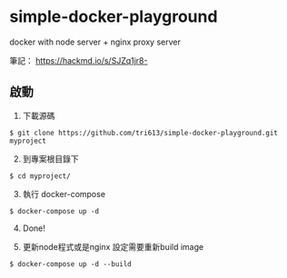 # simple-docker-playground
docker with node server + nginx proxy server

筆記：
https://hackmd.io/s/SJZq1jr8-

## 啟動

1. 下載源碼

```
$ git clone https://github.com/tri613/simple-docker-playground.git myproject
```

2. 到專案根目錄下

```
$ cd myproject/
```

3. 執行 docker-compose

```
$ docker-compose up -d
```

4. Done!

5. 更新node程式或是nginx 設定需要重新build image
```
$ docker-compose up -d --build
```
